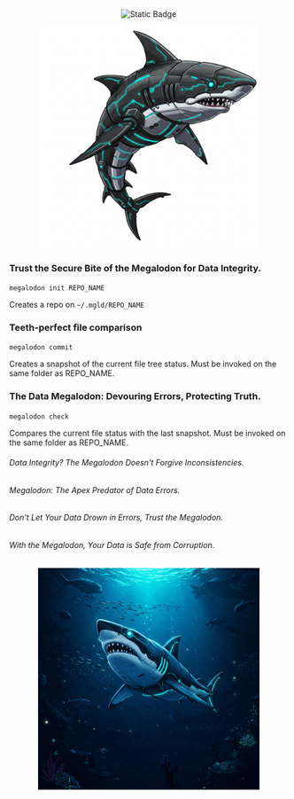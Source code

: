 <div align="center"><img alt="Static Badge" src="https://img.shields.io/badge/Megalodon-blue?style=for-the-badge&logo=github"  height="100" align="center">
<p></p>
  <img src="/logo/mgldlogo.jpeg" alt="Megalodon logo" style="height: 400px; width:400px;"/>

</div>

### Trust the Secure Bite of the Megalodon for Data Integrity.

`megalodon init REPO_NAME`

Creates a repo on `~/.mgld/REPO_NAME`

### Teeth-perfect file comparison

`megalodon commit`

Creates a snapshot of the current file tree status. Must be invoked on the same folder as REPO_NAME.

### The Data Megalodon: Devouring Errors, Protecting Truth.

`megalodon check`

Compares the current file status with the last snapshot. Must be invoked on the same folder as REPO_NAME.

###### Data Integrity? The Megalodon Doesn't Forgive Inconsistencies.

###### Megalodon: The Apex Predator of Data Errors.

###### Don't Let Your Data Drown in Errors, Trust the Megalodon.

###### With the Megalodon, Your Data is Safe from Corruption.
<div align="center">
  <img src="/logo/mgldlogo2.jpeg" alt="Megalodon logo" style="height: 400px; width:400px;"/>
</div>
